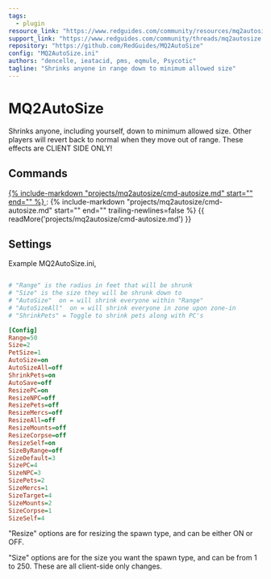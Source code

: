 ```yaml
---
tags:
  - plugin
resource_link: "https://www.redguides.com/community/resources/mq2autosize.100/"
support_link: "https://www.redguides.com/community/threads/mq2autosize.66805/"
repository: "https://github.com/RedGuides/MQ2AutoSize"
config: "MQ2AutoSize.ini"
authors: "dencelle, ieatacid, pms, eqmule, Psycotic"
tagline: "Shrinks anyone in range down to minimum allowed size"
---
```


# MQ2AutoSize
<!--desc-start-->
Shrinks anyone, including yourself, down to minimum allowed size.
Other players will revert back to normal when they move out of range. These effects are CLIENT SIDE ONLY!
<!--desc-end-->

## Commands

<a href="cmd-autosize/">
{% 
  include-markdown "projects/mq2autosize/cmd-autosize.md" 
  start="<!--cmd-syntax-start-->" 
  end="<!--cmd-syntax-end-->" 
%}
</a>
:    {% include-markdown "projects/mq2autosize/cmd-autosize.md" 
        start="<!--cmd-desc-start-->" 
        end="<!--cmd-desc-end-->" 
        trailing-newlines=false 
     %} {{ readMore('projects/mq2autosize/cmd-autosize.md') }}

## Settings

Example MQ2AutoSize.ini,

```ini

# "Range" is the radius in feet that will be shrunk
# "Size" is the size they will be shrunk down to
# "AutoSize"  on = will shrink everyone within "Range"
# "AutoSizeAll"  on = will shrink everyone in zone upon zone-in
# "ShrinkPets" = Toggle to shrink pets along with PC's

[Config]
Range=50
Size=2
PetSize=1
AutoSize=on
AutoSizeAll=off
ShrinkPets=on
AutoSave=off
ResizePC=on
ResizeNPC=off
ResizePets=off
ResizeMercs=off
ResizeAll=off
ResizeMounts=off
ResizeCorpse=off
ResizeSelf=on
SizeByRange=off
SizeDefault=3
SizePC=4
SizeNPC=3
SizePets=2
SizeMercs=1
SizeTarget=4
SizeMounts=2
SizeCorpse=1
SizeSelf=4
```

"Resize" options are for resizing the spawn type, and can be either ON or OFF.

"Size" options are for the size you want the spawn type, and can be from 1 to 250. These are all client-side only changes.
